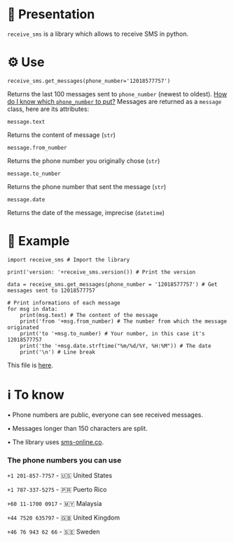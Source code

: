 # 📖 Presentation
`receive_sms` is a library which allows to receive SMS in python.

# ⚙️ Use
```python3
receive_sms.get_messages(phone_number='12018577757')
```
Returns the last 100 messages sent to `phone_number` (newest to oldest). [How do I know which `phone_number` to put?](https://github.com/Emilien-B/receive-sms#the-phone-numbers-you-can-use)
Messages are returned as a `message` class, here are its attributes:
```python3
message.text
```
Returns the content of message (`str`)
```python3
message.from_number
```
Returns the phone number you originally chose (`str`)
```python3
message.to_number
```
Returns the phone number that sent the message (`str`)
```python3
message.date
```
Returns the date of the message, imprecise (`datetime`)
# 💾 Example
```python3
import receive_sms # Import the library

print('version: '+receive_sms.version()) # Print the version

data = receive_sms.get_messages(phone_number = '12018577757') # Get messages sent to 12018577757

# Print informations of each message
for msg in data:
    print(msg.text) # The content of the message
    print('from '+msg.from_number) # The number from which the message originated
    print('to '+msg.to_number) # Your number, in this case it's 12018577757
    print('the '+msg.date.strftime("%m/%d/%Y, %H:%M")) # The date
    print('\n') # Line break
```
This file is [here](/test.py).
# ℹ️ To know
• Phone numbers are public, everyone can see received messages.

• Messages longer than 150 characters are split.

• The library uses [sms-online.co](https://sms-online.co/). 

### The phone numbers you can use

`+1 201-857-7757` - 🇺🇸 United States

`+1 787-337-5275` - 🇵🇷 Puerto Rico

`+60 11-1700 0917` - 🇲🇾 Malaysia

`+44 7520 635797` - 🇬🇧 United Kingdom

`+46 76 943 62 66` - 🇸🇪 Sweden
